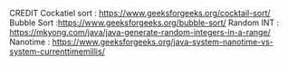 CREDIT
Cockatiel sort : https://www.geeksforgeeks.org/cocktail-sort/
Bubble Sort :https://www.geeksforgeeks.org/bubble-sort/
Random INT : https://mkyong.com/java/java-generate-random-integers-in-a-range/
Nanotime : https://www.geeksforgeeks.org/java-system-nanotime-vs-system-currenttimemillis/
